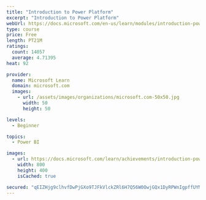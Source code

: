 ```yaml
---
title: "Introduction to Power Platform"
excerpt: "Introduction to Power Platform"
webUrl: https://docs.microsoft.com/en-us/learn/modules/introduction-power-platform/
type: course
price: Free
length: PT21M
ratings:
  count: 14057
  average: 4.71395
heat: 92

provider:
  name: Microsoft Learn
  domain: microsoft.com
  images:
    - url: /assets/images/organizations/microsoft.com-50x50.jpg
      width: 50
      height: 50

levels:
  - Beginner

topics:
  - Power BI

images:
  - url: https://docs.microsoft.com/learn/achievements/introduction-power-platform-social.png
    width: 800
    height: 400
    isCached: true

secured: "qEIZHjg9clhvfDwPjGXo9TJFkVlckZRl6H7Q56W0OwjGQx1DyRPWnIgpffUYM2Dk4V84HmqKGFiEjiEc/QulwdLaYb+V0SRso5/KUWKEAWfrdEParcz4/hOJ6yX3/8miBOPBPNsd8xJKrZA1cjcsTQoW49clUMH1iL8NsqNi6a3shi085NER62yVSPU9sG5rRlqUslAbcaGMcS7OqKKbNAAnj/fLepy6jCZt5Pqx8ZJxTB2AR39PKWoFR9Cum5/h7vZTpTvJYQ0th1aAe4HlIFSfkn05Gl/gmMyaz4XgtHGanebZbbeE46yxbDEL0EkZDr2elDGFX3RvbNxqLFkSPgZhoq60/EBCLGZWdZ1gKNdrhRc+BERjCtWS/LBri/wTCCtX4Zw4H7v0oKN/kEDiGmM/edBU6ItKVQgdQ30SB/XgzGJ/UNoEnlJzN3kYIHbw;rotyAJYuMJsVkF1/BVGoXg=="
---
```


